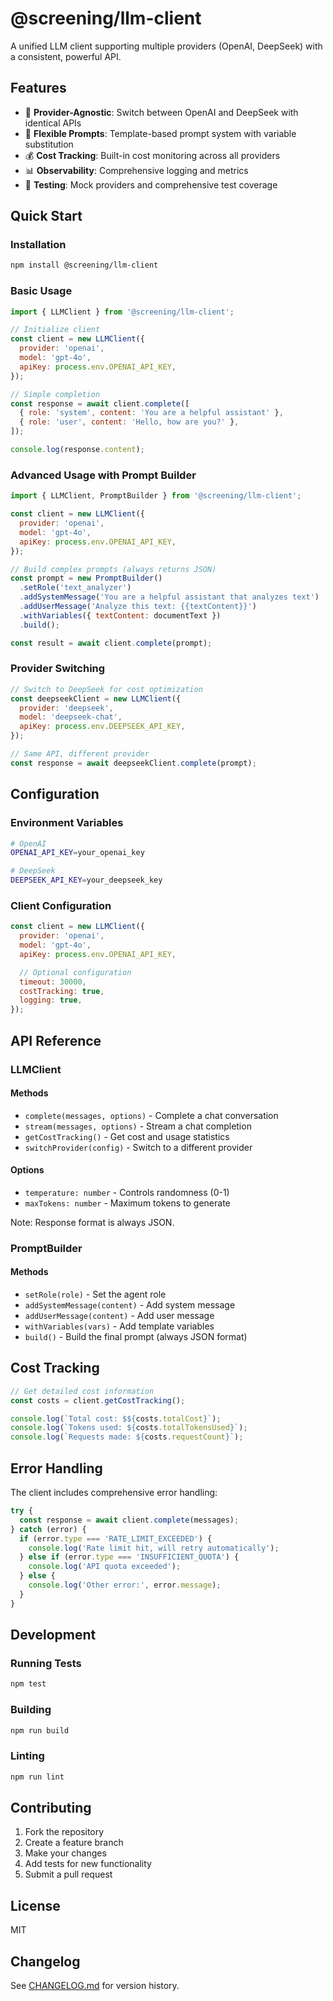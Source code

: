 # @screening/llm-client

A unified LLM client supporting multiple providers (OpenAI, DeepSeek) with a consistent, powerful API.

## Features

- 🔄 **Provider-Agnostic**: Switch between OpenAI and DeepSeek with identical APIs
- 🎯 **Flexible Prompts**: Template-based prompt system with variable substitution
- 💰 **Cost Tracking**: Built-in cost monitoring across all providers
- 📊 **Observability**: Comprehensive logging and metrics
- 🧪 **Testing**: Mock providers and comprehensive test coverage

## Quick Start

### Installation

```bash
npm install @screening/llm-client
```

### Basic Usage

```javascript
import { LLMClient } from '@screening/llm-client';

// Initialize client
const client = new LLMClient({
  provider: 'openai',
  model: 'gpt-4o',
  apiKey: process.env.OPENAI_API_KEY,
});

// Simple completion
const response = await client.complete([
  { role: 'system', content: 'You are a helpful assistant' },
  { role: 'user', content: 'Hello, how are you?' },
]);

console.log(response.content);
```

### Advanced Usage with Prompt Builder

```javascript
import { LLMClient, PromptBuilder } from '@screening/llm-client';

const client = new LLMClient({
  provider: 'openai',
  model: 'gpt-4o',
  apiKey: process.env.OPENAI_API_KEY,
});

// Build complex prompts (always returns JSON)
const prompt = new PromptBuilder()
  .setRole('text_analyzer')
  .addSystemMessage('You are a helpful assistant that analyzes text')
  .addUserMessage('Analyze this text: {{textContent}}')
  .withVariables({ textContent: documentText })
  .build();

const result = await client.complete(prompt);
```

### Provider Switching

```javascript
// Switch to DeepSeek for cost optimization
const deepseekClient = new LLMClient({
  provider: 'deepseek',
  model: 'deepseek-chat',
  apiKey: process.env.DEEPSEEK_API_KEY,
});

// Same API, different provider
const response = await deepseekClient.complete(prompt);
```

## Configuration

### Environment Variables

```bash
# OpenAI
OPENAI_API_KEY=your_openai_key

# DeepSeek
DEEPSEEK_API_KEY=your_deepseek_key
```

### Client Configuration

```javascript
const client = new LLMClient({
  provider: 'openai',
  model: 'gpt-4o',
  apiKey: process.env.OPENAI_API_KEY,

  // Optional configuration
  timeout: 30000,
  costTracking: true,
  logging: true,
});
```

## API Reference

### LLMClient

#### Methods

- `complete(messages, options)` - Complete a chat conversation
- `stream(messages, options)` - Stream a chat completion
- `getCostTracking()` - Get cost and usage statistics
- `switchProvider(config)` - Switch to a different provider

#### Options

- `temperature: number` - Controls randomness (0-1)
- `maxTokens: number` - Maximum tokens to generate

Note: Response format is always JSON.

### PromptBuilder

#### Methods

- `setRole(role)` - Set the agent role
- `addSystemMessage(content)` - Add system message
- `addUserMessage(content)` - Add user message
- `withVariables(vars)` - Add template variables
- `build()` - Build the final prompt (always JSON format)

## Cost Tracking

```javascript
// Get detailed cost information
const costs = client.getCostTracking();

console.log(`Total cost: $${costs.totalCost}`);
console.log(`Tokens used: ${costs.totalTokensUsed}`);
console.log(`Requests made: ${costs.requestCount}`);
```

## Error Handling

The client includes comprehensive error handling:

```javascript
try {
  const response = await client.complete(messages);
} catch (error) {
  if (error.type === 'RATE_LIMIT_EXCEEDED') {
    console.log('Rate limit hit, will retry automatically');
  } else if (error.type === 'INSUFFICIENT_QUOTA') {
    console.log('API quota exceeded');
  } else {
    console.log('Other error:', error.message);
  }
}
```

## Development

### Running Tests

```bash
npm test
```

### Building

```bash
npm run build
```

### Linting

```bash
npm run lint
```

## Contributing

1. Fork the repository
2. Create a feature branch
3. Make your changes
4. Add tests for new functionality
5. Submit a pull request

## License

MIT

## Changelog

See [CHANGELOG.md](./CHANGELOG.md) for version history.
